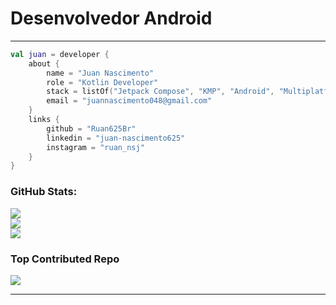 # Desenvolvedor Android

---
```kotlin
val juan = developer {
    about {
        name = "Juan Nascimento"
        role = "Kotlin Developer"
        stack = listOf("Jetpack Compose", "KMP", "Android", "Multiplatform")
        email = "juannascimento048@gmail.com"
    }
    links {
        github = "Ruan625Br"
        linkedin = "juan-nascimento625"
        instagram = "ruan_nsj"
    }
}
```
### GitHub Stats:
![](https://github-readme-stats.vercel.app/api?username=Ruan625Br&theme=gotham&hide_border=true&include_all_commits=true&count_private=false)<br/>
![](https://github-readme-streak-stats.herokuapp.com/?user=Ruan625Br&theme=gotham&hide_border=true)<br/>
![](https://github-readme-stats.vercel.app/api/top-langs/?username=Ruan625Br&theme=gotham&hide_border=true&include_all_commits=true&count_private=false&layout=compact)

### Top Contributed Repo
![](https://github-contributor-stats.vercel.app/api?username=Ruan625Br&limit=5&theme=tokyonight&combine_all_yearly_contributions=true)


---
